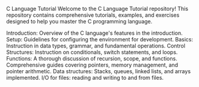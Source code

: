 C Language Tutorial
Welcome to the C Language Tutorial repository! This repository contains comprehensive tutorials, examples, and exercises designed to help you master the C programming language.

Introduction: Overview of the C language's features in the introduction.
Setup: Guidelines for configuring the environment for development.
Basics: Instruction in data types, grammar, and fundamental operations.
Control Structures: Instruction on conditionals, switch statements, and loops.
Functions: A thorough discussion of recursion, scope, and functions.
Comprehensive guides covering pointers, memory management, and pointer arithmetic.
Data structures: Stacks, queues, linked lists, and arrays implemented.
I/O for files: reading and writing to and from files.
